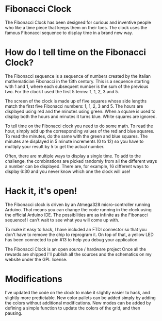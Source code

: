 Fibonacci Clock
===============

The Fibonacci Clock has been designed for curious and inventive people who like a time piece that keeps them on their toes.
The clock uses the famous Fibonacci sequence to display time in a brand new way. 

How do I tell time on the Fibonacci Clock?
==========================================

The Fibonacci sequence is a sequence of numbers created by the Italian mathematician Fibonacci in the 13th century.
This is a sequence starting with 1 and 1, where each subsequent number is the sum of the previous two.
For the clock I used the first 5 terms: 1, 1, 2, 3 and 5.

The screen of the clock is made up of five squares whose side lengths match the first five Fibonacci numbers: 1, 1, 2, 3 and 5.
The hours are displayed using red and the minutes using green.
When a square is used to display both the hours and minutes it turns blue.
White squares are ignored. 

To tell time on the Fibonacci clock you need to do some math.
To read the hour, simply add up the corresponding values of the red and blue squares.
To read the minutes, do the same with the green and blue squares.
The minutes are displayed in 5 minute increments (0 to 12) so you have to multiply your result by 5 to get the actual number. 

Often, there are multiple ways to display a single time.
To add to the challenge, the combinations are picked randomly from all the different ways a number can be displayed.
There are, for example, 16 different ways to display 6:30 and you never know which one the clock will use!

Hack it, it's open!
===================

The Fibonacci clock is driven by an Atmega328 micro-controller running Arduino.
That means you can change the code running in the clock using the official Arduino IDE.
The possibilities are as infinite as the Fibonacci sequence! I can't wait to see what you will come up with.

To make it easy to hack, I have included an FTDI connector so that you don't have to remove the chip to reprogram it.
On top of that, a yellow LED has been connected to pin #13 to help you debug your application.

The Fibonacci Clock is an open source / hardware project
Once all the rewards are shipped I'll publish all the sources and the schematics on my website under the GPL license.

Modifications
=============

I've updated the code on the clock to make it slightly easier to hack, and slightly more predictable.
New color pallets can be added simply by adding the colors without additional modifications.
New modes can be added by defining a simple function to update the colors of the grid, and then pausing.
